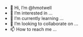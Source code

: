 - 👋 Hi, I’m @hmotwell
- 👀 I’m interested in ...
- 🌱 I’m currently learning ...
- 💞️ I’m looking to collaborate on ...
- 📫 How to reach me ...

<!---
hmotwell/hmotwell is a ✨ special ✨ repository because its `README.md` (this file) appears on your GitHub profile.
You can click the Preview link to take a look at your changes.
--->
